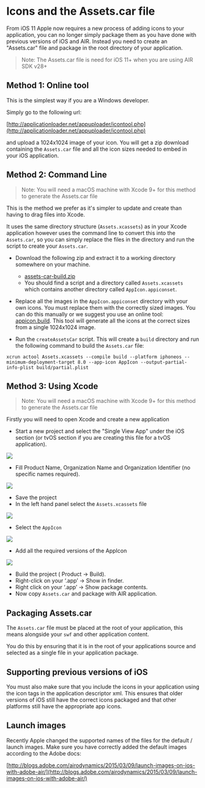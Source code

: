 
# Icons and the Assets.car file

From iOS 11 Apple now requires a new process of adding icons to your application, you can no longer simply package them as you have done with previous versions of iOS and AIR. Instead you need to create an "Assets.car" file and package in the root directory of your application.

>
> Note: The Assets.car file is need for iOS 11+ when you are using AIR SDK v28+
>


## Method 1: Online tool

This is the simplest way if you are a Windows developer. 

Simply go to the following url:

[http://applicationloader.net/appuploader/icontool.php](http://applicationloader.net/appuploader/icontool.php)

and upload a 1024x1024 image of your icon. You will get a zip download containing the `Assets.car` file and all the icon sizes needed to embed in your iOS application. 




## Method 2: Command Line

>
> Note: You will need a macOS machine with Xcode 9+ for this method to generate the Assets.car file
>

This is the method we prefer as it's simpler to update and create than having to drag files into Xcode. 

It uses the same directory structure (`Assets.xcassets`) as in your Xcode application however uses the command line to convert this into the `Assets.car`, so you can simply replace the files in the directory and run the script to create your `Assets.car`. 

- Download the following zip and extract it to a working directory somewhere on your machine.
  - [assets-car-build.zip](resources/ios/assets-car-build.zip)
  - You should find a script and a directory called `Assets.xcassets` which contains another directory called `AppIcon.appiconset`.

- Replace all the images in the `AppIcon.appiconset` directory with your own icons. You must replace them with the correctly sized images. You can do this manually or we suggest you use an online tool: [appicon.build](https://www.appicon.build/). This tool will generate all the icons at the correct sizes from a single 1024x1024 image.

- Run the `createAssetsCar` script. This will create a `build` directory and run the following command to build the `Assets.car` file:

```
xcrun actool Assets.xcassets --compile build --platform iphoneos --minimum-deployment-target 8.0 --app-icon AppIcon --output-partial-info-plist build/partial.plist
```



## Method 3: Using Xcode

>
> Note: You will need a macOS machine with Xcode 9+ for this method to generate the Assets.car file
>

Firstly you will need to open Xcode and create a new application

- Start a new project and select the "Single View App" under the iOS section (or tvOS section if you are creating this file for a tvOS application).

![](images/ios-assets-car-xcode-1.png)

- Fill Product Name, Organization Name and Organization Identifier (no specific names required).

![](images/ios-assets-car-xcode-2.png)

- Save the project 
- In the left hand panel select the `Assets.xcassets` file

![](images/ios-assets-car-xcode-3.png)

- Select the `AppIcon`

![](images/ios-assets-car-xcode-4.png)


- Add all the required versions of the AppIcon

![](images/ios-assets-car-xcode-5.png)


- Build the project ( Product -> Build).
- Right-click on your ‘.app’ -> Show in finder.
- Right click on your ‘.app’ -> Show package contents.
- Now copy `Assets.car` and package with AIR application.






## Packaging Assets.car

The `Assets.car` file must be placed at the root of your application, this means alongside your `swf` and other application content. 

You do this by ensuring that it is in the root of your applications source and selected as a single file in your application package.



## Supporting previous versions of iOS

You must also make sure that you include the icons in your application using the icon tags in the application descriptor xml. 
This ensures that older versions of iOS still have the correct icons packaged and that other platforms still have the appropriate app icons.



## Launch images

Recently Apple changed the supported names of the files for the default / launch images. Make sure you have correctly added the default images according to the Adobe docs:

[http://blogs.adobe.com/airodynamics/2015/03/09/launch-images-on-ios-with-adobe-air/](http://blogs.adobe.com/airodynamics/2015/03/09/launch-images-on-ios-with-adobe-air/)


